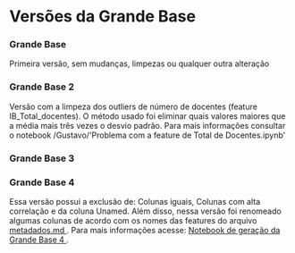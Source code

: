 # Versões da Grande Base

### Grande Base
Primeira versão, sem mudanças, limpezas ou qualquer outra alteração

### Grande Base 2
Versão com a limpeza dos outliers de número de docentes (feature IB_Total_docentes). O método usado foi eliminar quais valores maiores que a média mais três vezes o desvio padrão. Para mais informações consultar o notebook /Gustavo/'Problema com a feature de Total de Docentes.ipynb'

### Grande Base 3 


### Grande Base 4

Essa versão possui a exclusão de: Colunas iguais, Colunas com alta correlação e da coluna Unamed. Além disso, nessa versão foi renomeado algumas colunas de acordo com os nomes das features do arquivo <a href =https://github.com/ieee-uerj/capes-data-analysis/blob/main/metadados.md> metadados.md </a>. Para mais informações acesse: <a href =https://github.com/ieee-uerj/capes-data-analysis/blob/main/Andrey/features_duplicadas.ipynb> Notebook de geração da Grande Base 4 </a>.